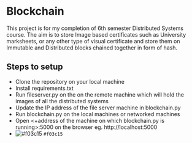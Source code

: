 # Blockchain
This project is for my completion of 6th semester Distributed Systems course. The aim is to store Image based certificates such as University marksheets, or any other type of visual certificate and store them on Immutable and Distributed blocks chained together in form of hash.

## Steps to setup
* Clone the repository on your local machine
* Install requirements.txt
* Run fileserver.py on the on the remote machine which will hold the images of all the distributed systems
* Update the IP address of the file server machine in blockchain.py
* Run blockchain.py on the local machines or networked machines
* Open <+address of the machine on which blockchain.py is running>:5000 on the browser eg. http://localhost:5000
* ![#f03c15](https://placehold.it/15/f03c15/000000?text=+hello) `#f03c15`